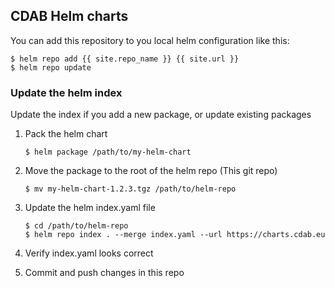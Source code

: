## CDAB Helm charts

You can add this repository to you local helm configuration like this:

```console
$ helm repo add {{ site.repo_name }} {{ site.url }}
$ helm repo update
```

### Update the helm index

Update the index if you add a new package, or update existing packages

1. Pack the helm chart

    ```console
    $ helm package /path/to/my-helm-chart
    ```

2. Move the package to the root of the helm repo (This git repo)
    ```console
    $ mv my-helm-chart-1.2.3.tgz /path/to/helm-repo
    ```

3. Update the helm index.yaml file

    ```console
    $ cd /path/to/helm-repo
    $ helm repo index . --merge index.yaml --url https://charts.cdab.eu
    ```

4. Verify index.yaml looks correct

5. Commit and push changes in this repo
